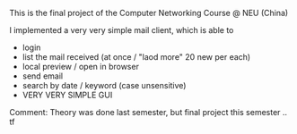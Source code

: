 This is the final project of the Computer Networking Course @ NEU (China)

I implemented a very very simple mail client, which is able to
- login
- list the mail received (at once / "laod more" 20 new per each)
- local preview / open in browser
- send email
- search by date / keyword (case unsensitive)
- VERY VERY SIMPLE GUI

Comment: Theory was done last semester, but final project this semester .. tf 
